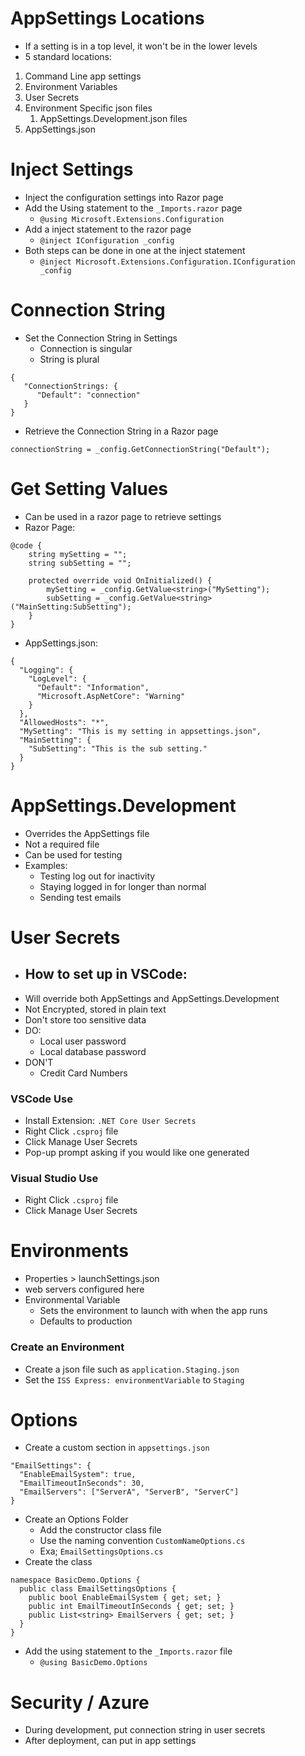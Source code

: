 
# AppSettings Locations

- If a setting is in a top level, it won't be in the lower levels
- 5 standard locations:
1. Command Line app settings
2. Environment Variables
3. User Secrets 
4. Environment Specific json files
   1. AppSettings.Development.json files
5. AppSettings.json

# Inject Settings

- Inject the configuration settings into Razor page
- Add the Using statement to the `_Imports.razor` page
  - `@using Microsoft.Extensions.Configuration`
- Add a inject statement to the razor page
  - `@inject IConfiguration _config`
- Both steps can be done in one at the inject statement
  - `@inject Microsoft.Extensions.Configuration.IConfiguration _config`

# Connection String

- Set the Connection String in Settings
  - Connection is singular
  - String is plural
```
{
   "ConnectionStrings: {
      "Default": "connection"
   }
}
```
- Retrieve the Connection String in a Razor page
```
connectionString = _config.GetConnectionString("Default");
```

# Get Setting Values

- Can be used in a razor page to retrieve settings
- Razor Page:
```
@code {
    string mySetting = "";
    string subSetting = "";

    protected override void OnInitialized() {
        mySetting = _config.GetValue<string>("MySetting");
        subSetting = _config.GetValue<string>("MainSetting:SubSetting");
    }
}
```
- AppSettings.json:
```
{
  "Logging": {
    "LogLevel": {
      "Default": "Information",
      "Microsoft.AspNetCore": "Warning"
    }
  },
  "AllowedHosts": "*",
  "MySetting": "This is my setting in appsettings.json",
  "MainSetting": {
    "SubSetting": "This is the sub setting."
  }
}
```

# AppSettings.Development

- Overrides the AppSettings file
- Not a required file
- Can be used for testing
- Examples:
  - Testing log out for inactivity
  - Staying logged in for longer than normal
  - Sending test emails

# User Secrets 

- How to set up in VSCode:
  - 
- Will override both AppSettings and AppSettings.Development
- Not Encrypted, stored in plain text 
- Don't store too sensitive data
- DO:
  - Local user password
  - Local database password
- DON'T
  - Credit Card Numbers

### VSCode Use

- Install Extension: `.NET Core User Secrets`
- Right Click `.csproj` file
- Click Manage User Secrets
- Pop-up prompt asking if you would like one generated 

### Visual Studio Use

- Right Click `.csproj` file
- Click Manage User Secrets

# Environments

- Properties > launchSettings.json
- web servers configured here
- Environmental Variable
  - Sets the environment to launch with when the app runs
  - Defaults to production


### Create an Environment

- Create a json file such as `application.Staging.json`
- Set the `ISS Express: environmentVariable` to `Staging`

# Options

- Create a custom section in `appsettings.json`
```
"EmailSettings": {
  "EnableEmailSystem": true,
  "EmailTimeoutInSeconds": 30,
  "EmailServers": ["ServerA", "ServerB", "ServerC"]
}
```
- Create an Options Folder
  - Add the constructor class file
  - Use the naming convention `CustomNameOptions.cs`
  - Exa; `EmailSettingsOptions.cs`
- Create the class
```
namespace BasicDemo.Options {
  public class EmailSettingsOptions {
    public bool EnableEmailSystem { get; set; }
    public int EmailTimeoutInSeconds { get; set; }
    public List<string> EmailServers { get; set; }
  }
}
```
- Add the using statement to the `_Imports.razor` file
  - `@using BasicDemo.Options`

# Security / Azure

- During development, put connection string in user secrets
- After deployment, can put in app settings



